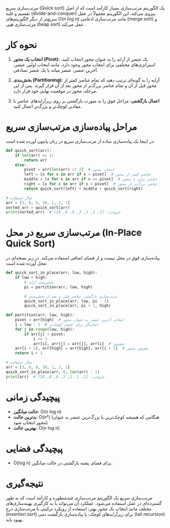 
مرتب‌سازی سریع (Quick sort) یک الگوریتم مرتب‌سازی بسیار کارآمد است که از اصل تقسیم و غلبه (divide-and-conquer) پیروی می‌کند. این الگوریتم معمولاً در عمل سریع‌تر از دیگر الگوریتم‌های O(n log n) مانند مرتب‌سازی ادغامی (merge sort) و مرتب‌سازی هپی (heap sort) عمل می‌کند.

# نحوه کار

1. **انتخاب یک محور (Pivot)**: یک عنصر از آرایه را به عنوان محور انتخاب کنید. استراتژی‌های مختلفی برای انتخاب محور وجود دارد، مانند انتخاب اولین عنصر، آخرین عنصر، عنصر میانه یا یک عنصر تصادفی.

2. **بخش‌بندی (Partitioning)**: آرایه را به گونه‌ای ترتیب دهید که تمام عناصر کمتر از محور قبل از آن و تمام عناصر بزرگ‌تر از محور بعد از آن قرار گیرند. پس از این مرحله، محور در موقعیت نهایی خود قرار دارد.

3. **اعمال بازگشتی**: مراحل فوق را به صورت بازگشتی بر روی زیرآرایه‌های عناصر با مقادیر کوچک‌تر و بزرگ‌تر اعمال کنید.

# مراحل پیاده‌سازی مرتب‌سازی سریع

در اینجا یک پیاده‌سازی ساده از مرتب‌سازی سریع در زبان پایتون آورده شده است:

```python
def quick_sort(arr):
    if len(arr) <= 1:
        return arr
    else:
        pivot = arr[len(arr) // 2]  # انتخاب محور
        left = [x for x in arr if x < pivot]  # عناصر کمتر از محور
        middle = [x for x in arr if x == pivot]  # عناصر برابر با محور
        right = [x for x in arr if x > pivot]  # عناصر بزرگ‌تر از محور
        return quick_sort(left) + middle + quick_sort(right)

# مثال استفاده
arr = [3, 6, 8, 10, 1, 2, 1]
sorted_arr = quick_sort(arr)
print(sorted_arr)  # خروجی: [1, 1, 2, 3, 6, 8, 10]
```

# مرتب‌سازی سریع در محل (In-Place Quick Sort)

پیاده‌سازی فوق در محل نیست و از فضای اضافی استفاده می‌کند. در زیر نسخه‌ای در محل آورده شده است:

```python
def quick_sort_in_place(arr, low, high):
    if low < high:
        # بخش‌بندی آرایه
        pi = partition(arr, low, high)

        # مرتب‌سازی بازگشتی عناصر قبل و بعد از بخش‌بندی
        quick_sort_in_place(arr, low, pi - 1)
        quick_sort_in_place(arr, pi + 1, high)

def partition(arr, low, high):
    pivot = arr[high]  # انتخاب آخرین عنصر به عنوان محور
    i = low - 1  # اشاره‌گر برای عنصر کوچک‌تر
    for j in range(low, high):
        if arr[j] < pivot:
            i += 1
            arr[i], arr[j] = arr[j], arr[i]  # تعویض
    arr[i + 1], arr[high] = arr[high], arr[i + 1]  # تعویض محور
    return i + 1

# مثال استفاده
arr = [3, 6, 8, 10, 1, 2, 1]
quick_sort_in_place(arr, 0, len(arr) - 1)
print(arr)  # خروجی: [1, 1, 2, 3, 6, 8, 10]
```

# پیچیدگی زمانی

- **حالت میانگین**: O(n log n)
- **بدترین حالت**: O(n²) (هنگامی که همیشه کوچک‌ترین یا بزرگ‌ترین عنصر به عنوان محور انتخاب شود)
- **بهترین حالت**: O(n log n)

# پیچیدگی فضایی

- O(log n) برای فضای پشته بازگشتی در حالت میانگین.

# نتیجه‌گیری

مرتب‌سازی سریع یک الگوریتم مرتب‌سازی چندمنظوره و کارآمد است که به طور گسترده‌ای در عمل استفاده می‌شود. عملکرد آن می‌تواند با به کارگیری بهینه‌سازی‌های مختلف مانند انتخاب یک محور بهتر، استفاده از رویکرد ترکیبی با مرتب‌سازی درج (insertion sort) برای زیرآرایه‌های کوچک، یا پیاده‌سازی بازگشت دمی (tail recursion) بهبود یابد.
